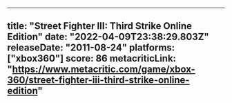 
---
title: "Street Fighter III: Third Strike Online Edition"
date: "2022-04-09T23:38:29.803Z"
releaseDate: "2011-08-24"
platforms: ["xbox360"]
score: 86
metacriticLink: "https://www.metacritic.com/game/xbox-360/street-fighter-iii-third-strike-online-edition"
---
